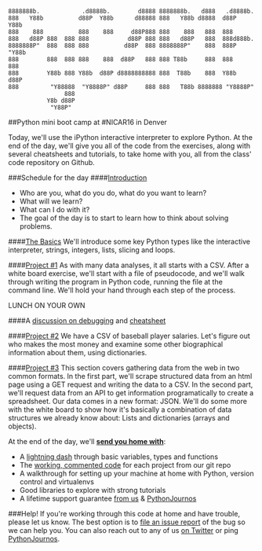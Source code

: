 ```
8888888b.            .d8888b.        d8888 8888888b.   d888   .d8888b.  
888   Y88b          d88P  Y88b      d88888 888   Y88b d8888  d88P  Y88b 
888    888          888    888     d88P888 888    888   888  888        
888   d88P 888  888 888           d88P 888 888   d88P   888  888d888b.  
8888888P"  888  888 888          d88P  888 8888888P"    888  888P "Y88b 
888        888  888 888    888  d88P   888 888 T88b     888  888    888 
888        Y88b 888 Y88b  d88P d8888888888 888  T88b    888  Y88b  d88P 
888         "Y88888  "Y8888P" d88P     888 888   T88b 8888888 "Y8888P"  
                888                                                     
           Y8b d88P                                                     
            "Y88P"                                                      
```
##Python mini boot camp at #NICAR16 in Denver

Today, we'll use the iPython interactive interpreter to explore Python. At the end of the day, we'll give you all of the code from the exercises, along with several cheatsheets and tutorials, to take home with you, all from the class' code repository on Github.

###Schedule for the day
####[Introduction](https://ireapps.github.io/pycar/pycar_intro.html)

* Who are you, what do you do, what do you want to learn?
* What will we learn?
* What can I do with it?
* The goal of the day is to start to learn how to think about solving problems.

####[The Basics](https://github.com/ireapps/pycar/tree/master/basics)
We'll introduce some key Python types like the interactive interpreter, strings, integers, lists, slicing and loops.

####[Project #1](https://github.com/ireapps/pycar/tree/master/project1)
As with many data analyses, it all starts with a CSV. After a white board exercise, we'll start with a file of pseudocode, and we'll walk through writing the program in Python code, running the file at the command line. We'll hold your hand through each step of the process.

LUNCH ON YOUR OWN

####A [discussion on debugging](https://docs.google.com/presentation/d/1cfDW3X8ipYPGipoQjsTVyga39AdEBZE2Yrp8VmsbaJk/edit?usp=sharing) and [cheatsheet](https://github.com/ireapps/pycar/tree/master/debug/DebugginginPython.pdf)

####[Project #2](https://github.com/ireapps/pycar/tree/master/project2)
We have a CSV of baseball player salaries. Let's figure out who makes the most money and examine some other biographical information about them, using dictionaries.

####[Project #3](https://github.com/ireapps/pycar/tree/master/project3)
This section covers gathering data from the web in two common formats. 
In the first part, we'll scrape structured data from an html page using a GET request and writing the data to a CSV. In the second part, we'll request data from an API to get information programatically to create a spreadsheet. Our data comes in a new format: JSON. We'll do some more with the white board to show how it's basically a combination of data structures we already know about: Lists and dictionaries (arrays and objects).

At the end of the day, we'll __[send you home with](takehome/README.md)__:

* A [lightning dash](https://www.wakari.io/sharing/bundle/tommeagher/PyCAR_basics) through basic variables, types and functions
* The [working, commented code](https://github.com/ireapps/pycar/tree/master/completed) for each project from our git repo
* A walkthrough for setting up your machine at home with Python, version control and virtualenvs
* Good libraries to explore with strong tutorials
* A lifetime support guarantee [from us](CONTRIBUTORS.md) & [PythonJournos](https://groups.google.com/forum/#!forum/PythonJournos)

###Help!
If you're working through this code at home and have trouble, please let us know.
The best option is to [file an issue report](https://github.com/ireapps/pycar/issues?q=is%3Aopen+is%3Aissue) of the bug so we can help you.
You can also reach out to any of us [on Twitter](https://github.com/ireapps/pycar/blob/master/CONTRIBUTORS.md) or ping [PythonJournos](https://groups.google.com/forum/#!forum/PythonJournos).